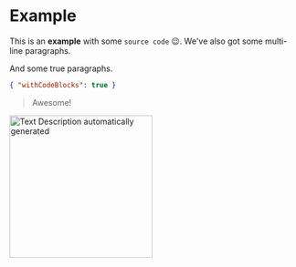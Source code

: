 # Example

This is an **example** with some `source code` 😉.
We've also got some multi-line paragraphs.

And some true paragraphs.

```json
{ "withCodeBlocks": true }
```

> Awesome!

<img width="250" height="250" style="width:2.6041in;height:2.6041in" id="Picture 1" src="~WRS%7bE6AC67B9-AFAF-EA47-B4D7-6EEEC49AD857%7d.fld/image001.jpg" alt="Text
Description automatically generated">